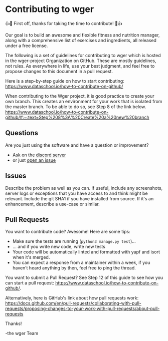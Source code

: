 # Contributing to wger

👍🎉 First off, thanks for taking the time to contribute! 🎉👍

Our goal is to build an awesome and flexible fitness and nutrition manager,
along with a comprehensive list of exercises and ingredients, all released
under a free license.

The following is a set of guidelines for contributing to wger
which is hosted in the wger-project Organization on GitHub.
These are mostly guidelines, not rules. As everywhere in life, use your
best judgment, and feel free to propose changes to this document
in a pull request.

Here is a step-by-step guide on how to start contributing:
https://www.dataschool.io/how-to-contribute-on-github/

When contributing to the Wger project, it is good practice to create your own branch.
This creates an environment for your work that is isolated from the master branch.
To be able to do so, see Step 8 of the link below.
https://www.dataschool.io/how-to-contribute-on-github/#:~:text=Step%208%3A%20Create%20a%20new%20branch

## Questions
Are you just using the software and have a question or improvement?

* Ask on the [discord server](https://discord.gg/rPWFv6W)
* or just [open an issue](https://github.com/wger-project/wger/issues)

## Issues
Describe the problem as well as you can. If useful, include any screenshots,
server logs or exceptions that you have access to and think might be relevant.
Include the git SHA1 if you have installed from source. If it's an enhancement,
describe a use-case or similar.

## Pull Requests
You want to contribute code? Awesome! Here are some tips:

* Make sure the tests are running (``python3 manage.py test``)...
* ... and if you write new code, write new tests
* Your code will be automatically linted and formatted with yapf and isort
  when it's merged.
* You can expect a response from a maintainer within a week, if you
haven’t heard anything by then, feel free to ping the thread.

You want to submit a Pull Request? See Step 12 of this guide to see how you can
start a pull request: https://www.dataschool.io/how-to-contribute-on-github/.

Alternatively, here is GitHub's link about how pull requests work:
https://docs.github.com/en/pull-requests/collaborating-with-pull-requests/proposing-changes-to-your-work-with-pull-requests/about-pull-requests


Thanks!

-the wger Team
